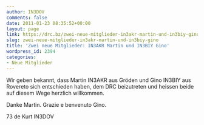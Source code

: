 ```yaml
---
author: IN3DOV
comments: false
date: 2011-01-23 08:35:52+00:00
layout: page
link: https://drc.bz/zwei-neue-mitglieder-in3akr-martin-und-in3biy-gino/
slug: zwei-neue-mitglieder-in3akr-martin-und-in3biy-gino
title: 'Zwei neue Mitglieder: IN3AKR Martin und IN3BIY Gino'
wordpress_id: 2394
categories:
- Neue Mitglieder
---
```


Wir geben bekannt, dass Martin IN3AKR aus Gröden und Gino IN3BIY aus Rovereto sich entschieden haben, dem DRC beizutreten und heissen beide auf diesem Wege herzlich willkommen. 

Danke Martin. Grazie e benvenuto Gino.

73 de Kurt IN3DOV

